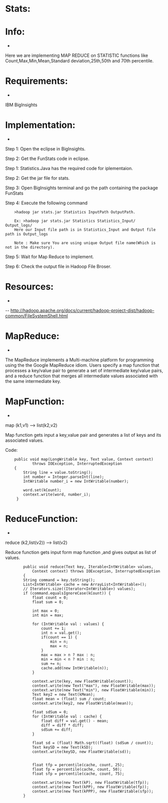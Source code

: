 # Stats:

# Info:
-
Here we are implementing MAP REDUCE on STATISTIC functions like Count,Max,Min,Mean,Standard deviation,25th,50th and 70th percentile.

# Requirements:
-
IBM BigInsights

# Implementation:
-
Step 1: Open the eclipse in BigInsights.

Step 2: Get the FunStats code in eclipse.

Step 1: Statistics.Java has the required code for iplementaion.

Step 2: Get the jar file for stats.

Step 3: Open BigInsights terminal and go the path containing the package FunStats

Step 4: Execute the following command

        >hadoop jar stats.jar Statistics InputPath OutputPath.

        Ex: >hadoop jar stats.jar Statistics Statistics_Input/ Output_logs/
        Here our Input file path is in Statistics_Input and Output file path is Output_logs

        Note : Make sure You are using unique Output file name(Which is not in the directory).

Step 5: Wait for Map Reduce to implement.

Step 6: Check the output file in Hadoop File Broser.

# Resources:
-
-- http://hadoop.apache.org/docs/current/hadoop-project-dist/hadoop-common/FileSystemShell.html


# MapReduce:
-
The MapReduce implements a Multi-machine platform for programming using the the Google MapReduce idiom. Users specify a map function that processes a key/value pair to generate a set of intermediate key/value pairs, and a reduce function that merges all intermediate values associated with the same intermediate key.

# MapFunction:
-
map (k1,v1) --> list(k2,v2)

Map function gets input a key,value pair and generates a list of keys and its associated values.

Code:

        public void map(LongWritable key, Text value, Context context)
                throws IOException, InterruptedException 
        {
            String line = value.toString();
            int number = Integer.parseInt(line);
            IntWritable number_i = new IntWritable(number);

            word.set(kCount);
            context.write(word, number_i);
         }         

# ReduceFunction:
-
reduce (k2,list(v2)) --> list(v2)

Reduce function gets input form map function ,and gives output as list of values.

            public void reduce(Text key, Iterable<IntWritable> values,
                Context context) throws IOException, InterruptedException
            {
            String command = key.toString();
            List<IntWritable> cache = new ArrayList<IntWritable>();
            // Iterators.size((Iterator<IntWritable>) values);
            if (command.equalsIgnoreCase(kCount)) {
                float count = 0;
                float sum = 0;

                int max = 0;
                int min = max;
                
                for (IntWritable val : values) {
                    count += 1;
                    int n = val.get();
                    if(count == 1) {
                        min = n;
                        max = n;
                    }
                    max = max > n ? max : n;
                    min = min < n ? min : n;
                    sum += n;
                    cache.add(new IntWritable(n));
                }
                
                context.write(key, new FloatWritable(count));
                context.write(new Text("max"), new FloatWritable(max));
                context.write(new Text("min"), new FloatWritable(min));
                Text key2 = new Text(kMean);
                float mean = (float) sum / count;
                context.write(key2, new FloatWritable(mean));

                float sdSum = 0;
                for (IntWritable val : cache) {
                    float diff = val.get() - mean;
                    diff = diff * diff;
                    sdSum += diff;
                }

                float sd = (float) Math.sqrt((float) (sdSum / count));
                Text keySD = new Text(kSD);
                context.write(keySD, new FloatWritable(sd));

                
                float tfp = percentile(cache, count, 25);
                float fp = percentile(cache, count, 50);
                float sfp = percentile(cache, count, 75);

                context.write(new Text(kP), new FloatWritable(tfp));
                context.write(new Text(kPP), new FloatWritable(fp));
                context.write(new Text(kPPP), new FloatWritable(sfp));
            }